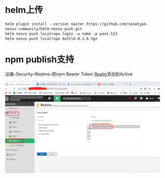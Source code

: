# helm上传

```shell
helm plugin install --version master https://github.com/sonatype-nexus-community/helm-nexus-push.git
helm nexus-push localrepo login -u name -p pass.123
helm nexus-push localrepo kettle-0.1.0.tgz
```



# npm publish支持

设置–Security–Realms–把npm Bearer Token [Realm](https://so.csdn.net/so/search?q=Realm&spm=1001.2101.3001.7020)添加到Active

![在这里插入图片描述](nexus.assets/watermark,type_ZmFuZ3poZW5naGVpdGk,shadow_10,text_aHR0cHM6Ly9ibG9nLmNzZG4ubmV0L3dlaXhpbl80NDk1ODQ3Ng==,size_16,color_FFFFFF,t_70.png)
